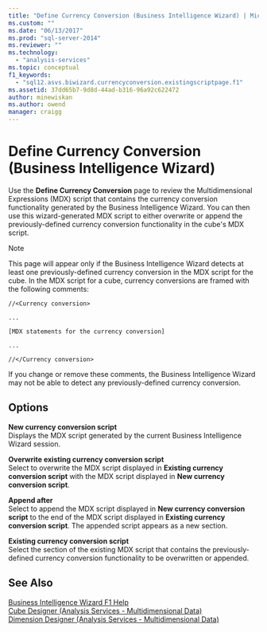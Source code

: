 ```yaml
---
title: "Define Currency Conversion (Business Intelligence Wizard) | Microsoft Docs"
ms.custom: ""
ms.date: "06/13/2017"
ms.prod: "sql-server-2014"
ms.reviewer: ""
ms.technology: 
  - "analysis-services"
ms.topic: conceptual
f1_keywords: 
  - "sql12.asvs.biwizard.currencyconversion.existingscriptpage.f1"
ms.assetid: 37dd65b7-9d8d-44ad-b316-96a92c622472
author: minewiskan
ms.author: owend
manager: craigg
---
```

# Define Currency Conversion (Business Intelligence Wizard)
  Use the **Define Currency Conversion** page to review the Multidimensional Expressions (MDX) script that contains the currency conversion functionality generated by the Business Intelligence Wizard. You can then use this wizard-generated MDX script to either overwrite or append the previously-defined currency conversion functionality in the cube's MDX script.  
  
> [!NOTE]  
>  This page will appear only if the Business Intelligence Wizard detects at least one previously-defined currency conversion in the MDX script for the cube. In the MDX script for a cube, currency conversions are framed with the following comments:  
>   
>  `//<Currency conversion>`  
>   
>  `...`  
>   
>  `[MDX statements for the currency conversion]`  
>   
>  `...`  
>   
>  `//</Currency conversion>`  
>   
>  If you change or remove these comments, the Business Intelligence Wizard may not be able to detect any previously-defined currency conversion.  
  
## Options  
 **New currency conversion script**  
 Displays the MDX script generated by the current Business Intelligence Wizard session.  
  
 **Overwrite existing currency conversion script**  
 Select to overwrite the MDX script displayed in **Existing currency conversion script** with the MDX script displayed in **New currency conversion script**.  
  
 **Append after**  
 Select to append the MDX script displayed in **New currency conversion script** to the end of the MDX script displayed in **Existing currency conversion script**. The appended script appears as a new section.  
  
 **Existing currency conversion script**  
 Select the section of the existing MDX script that contains the previously-defined currency conversion functionality to be overwritten or appended.  
  
## See Also  
 [Business Intelligence Wizard F1 Help](business-intelligence-wizard-f1-help.md)   
 [Cube Designer &#40;Analysis Services - Multidimensional Data&#41;](cube-designer-analysis-services-multidimensional-data.md)   
 [Dimension Designer &#40;Analysis Services - Multidimensional Data&#41;](dimension-designer-analysis-services-multidimensional-data.md)  
  
  
